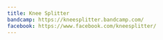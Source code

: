 ```yaml
---
title: Knee Splitter
bandcamp: https://kneesplitter.bandcamp.com/
facebook: https://www.facebook.com/kneesplitter/
---
```

